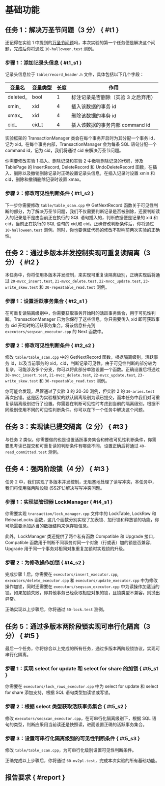 # 基础功能

## 任务 1：解决万圣节问题（3 分） { #t1 }

还记得在实验 1 中提到的[万圣节问题](../lab1/2-basic.md#t1_s3)吗，本次实验的第一个任务便是解决这个问题，完成后你将通过 `10-halloween.test` 测例。

### 步骤 1：添加记录头信息 { #t1_s1 }

记录头信息位于 `table/record_header.h` 文件，具体包括以下几个字段：

| 变量名    | 变量类型 | 长度 | 作用                                |
| --------- | -------- | ---- | ----------------------------------- |
| deleted\_ | bool     | 1    | 标注记录是否删除（实验 3 之后弃用） |
| xmin\_    | xid      | 4    | 插入该数据的事务 id                 |
| xmax\_    | xid      | 4    | 删除该数据的事务 id                 |
| cid\_     | cid_t    | 4    | 插入该数据的事务内部 command id     |

实验框架的 TransactionManager 类会在每个事务开启时为其分配一个事务 id，记为 xid。在每个事务内部，TransactionManager 会为每条 SQL 语句分配一个 command id，记为 cid，我们将通过 cid 来解决万圣节问题。

你需要修改实验 1 插入、删除记录和实验 2 中撤销删除记录的代码，涉及 TablePage 的 InsertRecord, DeleteRecord 和 UndoDeleteRecord 函数，在插入、删除以及撤销删除记录时正确设置记录头信息，在插入记录时设置 xmin 和 cid，删除和撤销删除记录时设置 xmax。

### 步骤 2：修改可见性判断条件 { #t1_s2 }

下一步你需要修改 `table/table_scan.cpp` 中 GetNextRecord 函数关于可见性判断的部分，为了解决万圣节问题，我们不仅需要判断记录是否被删除，还要判断读入的记录是不是由当前正在执行的 SQL 语句插入的，判断依据便是记录的 xid 和 cid，当前正在执行的 SQL 语句的 xid,和 cid。正确修改判断条件后，你将通过`10-halloween.test` 测例。同时，你也要保证代码的修改不影响前两次实验的正确性。

## 任务 2：通过多版本并发控制实现可重复读隔离（3 分） { #t2 }

本任务中，你将使用多版本并发控制，来实现可重复读隔离级别，正确实现后将通过 `20-mvcc_insert.test`, `21-mvcc_delete.test`, `22-mvcc_update.test`, `23-write_skew.test` 和 `30-repeatable_read.test` 测例。

### 步骤 1：设置活跃事务集合 { #t2_s1 }

在可重复读隔离级别中，你需要获取事务开始时的活跃事务集合，用于可见性判断。TransactionManager 已为你保存了这些信息，你只需要传入 xid 即可获取事务 xid 开始时的活跃事务集合，将该信息补充到 `executors/seqscan_executor.cpp` 的 Next 函数中。

### 步骤 2：修改可见性判断条件 { #t2_s2 }

修改 `table/table_scan.cpp` 中的 GetNextRecord 函数，根据隔离级别，活跃事务 id，以及当前事务的 xid，cid，判断记录可见性。由于可见性判断的部分较为复杂，可能涉及多个分支，你可以将此部分单独设置一个函数。正确设置后将通过`20-mvcc_insert.test`, `21-mvcc_delete.test`, `22-mvcc_update.test`, `23-write_skew.test` 和 `30-repeatable_read.test` 测例。

你可能会发现，尽管通过了实验 3 的 20-30 测例，但实验 2 的 `30-aries.test` 再次出错。这是因为实验框架的默认隔离级别为读已提交，而本任务中我们对可重复读隔离级别进行了设置。你需要在判断可见性时考虑到当前的隔离级别，根据不同级别使用不同的可见性判断条件。你可以在下一个任务中解决这个问题。

## 任务 3：实现读已提交隔离（2 分） { #t3 }

与任务 2 类似，你需要做的也是设置活跃事务集合和修改可见性判断条件，你需要思考读已提交和可重复读的判断条件有哪些不同，设置正确后将通过 `40-read_committed.test` 测例。

## 任务 4：强两阶段锁（4 分） { #t3 }

任务 2 中，我们实现了多版本并发控制，无阻塞地处理了读写冲突，本任务中，我们将使用强两阶段锁 (SS2PL)解决写写冲突问题。

### 步骤 1：实现锁管理器 LockManager { #t4_s1 }

你需要实现 `transaction/lock_manager.cpp` 文件中的 LockTable, LockRow 和 ReleaseLocks 函数，这几个函数分别实现了加表锁、加行锁和释放锁的功能，你可能需要添加适当的数据结构来保存锁信息。

此外，LockManager 类还提供了两个私有函数 Compatible 和 Upgrade 接口，Compatible 函数用于判断不同事务对同一个对象（行或表）加的锁是否兼容，Upgrade 用于同一个事务对相同对象重复加锁时实现锁的升级。

### 步骤 2：为修改操作加锁 { #t4_s2 }

完成步骤 1 后，你需要在 `executors/insert_executor.cpp`, `executors/delete_executor.cpp` 和 `executors/update_executor.cpp` 中为修改操作加锁，同时还需要在 `executors/seqscan_executor.cpp` 中为读操作加适当的锁。如果加锁失败，即其他事务已经获取相应对象的锁，且锁类型不兼容，则抛出异常。

正确实现以上步骤后，你将通过 `50-lock.test` 测例。

## 任务 5：通过多版本两阶段锁实现可串行化隔离（3 分） { #t5 }

最后一个任务，你将综合以上完成的所有任务，通过多版本两阶段锁协议，实现可串行化隔离。

### 步骤 1：实现 select for update 和 select for share 的加锁 { #t5_s1 }

你需要在 `executors/lock_rows_executor.cpp` 中为 select for update 和 select for share 添加支持，根据 SQL 语句类型加读锁或写锁。

### 步骤 2：根据 select 类型获取活跃事务集合 { #t5_s2 }

修改 `executors/seqscan_executor.cpp`，在可串行化隔离级别下，根据 SQL 语句的类型，判断应采用当前读还是快照读，进而设置正确的活跃事务集合。

### 步骤 3：设置可串行化隔离级别的可见性判断条件 { #t5_s3 }

修改 `table/table_scan.cpp`，为可串行化级别设置可见性判断条件。

正确完成以上步骤后，你将通过 `60-mv2pl.test`，完成本次实验的所有基础功能。

## 报告要求 { #report }
